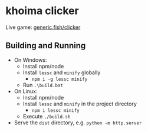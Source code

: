 # khoima clicker

Live game: [generic.fish/clicker](https://generic.fish/clicker)

## Building and Running
- On Windows:
    - Install npm/node
    - Install `lessc` and `minify` globally
        - `npm i -g lessc minify`
    - Run `.\build.bat`
- On Linux:
    - Install npm/node
    - Install `lessc` and `minify` in the project directory
        - `npm i lessc minify`
    - Execute `./build.sh`
- Serve the `dist` directory, e.g. `python -m http.server`
